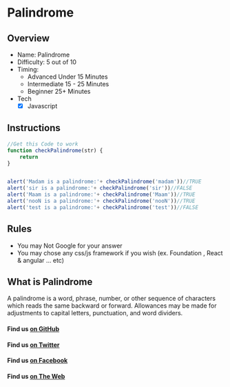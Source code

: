 # Palindrome

## Overview
* Name: Palindrome
* Difficulty: 5 out of 10
* Timing: 
	* Advanced Under 15 Minutes
	* Intermediate 15 - 25 Minutes
	* Beginner 25+ Minutes
* Tech
   	- [x] Javascript

## Instructions

```javascript
//Get this Code to work
function checkPalindrome(str) {
    return 
}


alert('Madam is a palindrome:'+ checkPalindrome('madam'))//TRUE
alert('sir is a palindrome:'+ checkPalindrome('sir'))//FALSE
alert('Maam is a palindrome:'+ checkPalindrome('Maam'))//TRUE
alert('nooN is a palindrome:'+ checkPalindrome('nooN'))//TRUE
alert('test is a palindrome:'+ checkPalindrome('test'))//FALSE
```

## Rules
* You may Not Google for your answer
* You may chose any css/js framework if you wish (ex. Foundation , React & angular ... etc)

## What is Palindrome

A palindrome is a word, phrase, number, or other sequence of characters which reads the same backward or forward. Allowances may be made for adjustments to capital letters, punctuation, and word dividers.

#### Find us [on GitHub](https://github.com/greenpioneersolutions)
#### Find us [on Twitter](https://twitter.com/greenpioneerdev)
#### Find us [on Facebook](https://www.facebook.com/Green-Pioneer-Solutions-1023752974341910)
#### Find us [on The Web](http://greenpioneersolutions.com/)